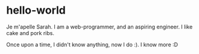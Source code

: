 # hello-world

Je m'apelle Sarah. I am a web-programmer, and an aspiring engineer. 
I like cake and pork ribs.

Once upon a time, I didn't know anything, now I do :). I know more :D
